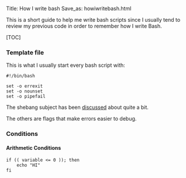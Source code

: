 Title: How I write bash
Save_as: howiwritebash.html

This is a short guide to help me write bash scripts since I usually tend to
review my previous code in order to remember how I write Bash.

[TOC]

### Template file

This is what I usually start every bash script with:

    #!/bin/bash

    set -o errexit
    set -o nounset
    set -o pipefail

The shebang subject has been [discussed](https://github.com/LuRsT/hr/commit/61b938bb4f622c42eba3f3aa31e233be870408c1)
about quite a bit.

The others are flags that make errors easier to debug.

### Conditions

#### Arithmetic Conditions

    if (( variable <= 0 )); then
        echo "HI"
    fi

